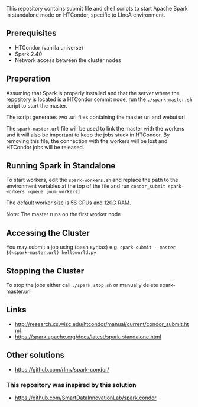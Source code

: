 
This repository contains submit file and shell scripts to start Apache Spark in standalone mode on HTCondor, specific to LIneA environment.

## Prerequisites
* HTCondor (vanilla universe)
* Spark 2.40
* Network access between the cluster nodes

## Preperation
Assuming that Spark is properly installed and that the server where the repository is located is a HTCondor commit node, run the ```./spark-master.sh``` script to start the master.

The script generates two .url files containing the master url and webui url

The ```spark-master.url``` file will be used to link the master with the workers and it will also be important to keep the jobs stuck in HTCondor. By removing this file, the connection with the workers will be lost and HTCondor jobs will be released.

## Running Spark in Standalone
To start workers, edit the ```spark-workers.sh``` and replace the path to the environment variables at the top of the file and run ```condor_submit spark-workers -queue [num_workers] ```

The default worker size is 56 CPUs and 120G RAM.

Note: The master runs on the first worker node

## Accessing the Cluster

You may submit a job using (bash syntax) e.g. ```spark-submit --master $(<spark-master.url) helloworld.py```

## Stopping the Cluster
To stop the jobs either call ```./spark.stop.sh``` or manually delete spark-master.url

## Links
* http://research.cs.wisc.edu/htcondor/manual/current/condor_submit.html
* https://spark.apache.org/docs/latest/spark-standalone.html

## Other solutions
* https://github.com/rlmv/spark-condor/

### This repository was inspired by this solution
* https://github.com/SmartDataInnovationLab/spark.condor 

